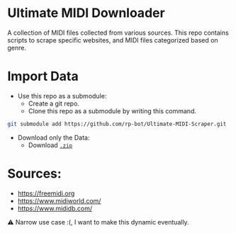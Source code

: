 # Ultimate MIDI Downloader
A collection of MIDI files collected from various sources.
This repo contains scripts to scrape specific websites, and MIDI files categorized based on genre.

# Import Data
- Use this repo as a submodule:
  - Create a git repo. 
  - Clone this repo as a submodule by writing this command. 
```sh
git submodule add https://github.com/rp-bot/Ultimate-MIDI-Scraper.git
```
- Download only the Data:
  - Download [`.zip`](https://github.com/rp-bot/Ultimate-MIDI-Scraper/archive/refs/heads/master.zip)   

# Sources:
- https://freemidi.org
- https://www.midiworld.com/
- https://www.mididb.com/

⚠️ Narrow use case :(, I want to make this dynamic eventually.
